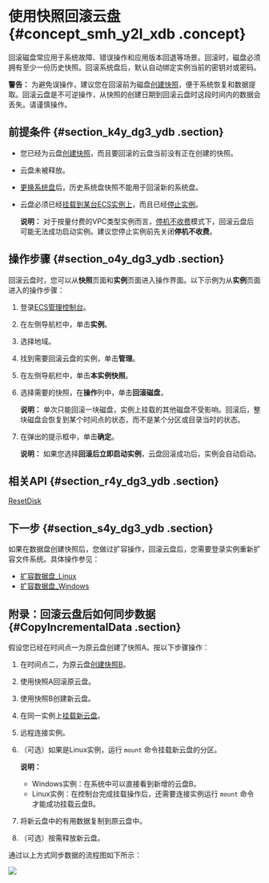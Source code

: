 # 使用快照回滚云盘 {#concept_smh_y2l_xdb .concept}

回滚磁盘常应用于系统故障、错误操作和应用版本回退等场景。回滚时，磁盘必须拥有至少一份历史快照。回滚系统盘后，默认自动绑定实例当前的密钥对或密码。

**警告：** 为避免误操作，建议您在回滚前为磁盘[创建快照](intl.zh-CN/快照/使用快照/创建快照.md#)，便于系统恢复和数据提取。回滚云盘是不可逆操作，从快照的创建日期到回滚云盘时这段时间内的数据会丢失。请谨慎操作。

## 前提条件 {#section_k4y_dg3_ydb .section}

-   您已经为云盘[创建快照](intl.zh-CN/快照/使用快照/创建快照.md#)，而且要回滚的云盘当前没有正在创建的快照。
-   云盘未被释放。
-   [更换系统盘](../../../../../intl.zh-CN/块存储/云盘/更换系统盘/更换系统盘（公共镜像）.md#)后，历史系统盘快照不能用于回滚新的系统盘。
-   云盘必须已经[挂载到某台ECS实例上](intl.zh-CN/块存储/云盘/挂载云盘.md#)，而且已经[停止实例](intl.zh-CN/实例/实例生命周期/启动和停止实例.md#)。

    **说明：** 对于按量付费的VPC类型实例而言，[停机不收费](../../../../../intl.zh-CN/产品定价/按量付费实例停机不收费.md#)模式下，回滚云盘后可能无法成功启动实例。建议您停止实例前先关闭**停机不收费**。


## 操作步骤 {#section_o4y_dg3_ydb .section}

回滚云盘时，您可以从**快照**页面和**实例**页面进入操作界面。以下示例为从**实例**页面进入的操作步骤：

1.  登录[ECS管理控制台](https://ecs.console.aliyun.com/#/home)。
2.  在左侧导航栏中，单击**实例**。
3.  选择地域。
4.  找到需要回滚云盘的实例，单击**管理**。
5.  在左侧导航栏中，单击**本实例快照**。
6.  选择需要的快照，在**操作**列中，单击**回滚磁盘**，

    **说明：** 单次只能回滚一块磁盘，实例上挂载的其他磁盘不受影响。回滚后，整块磁盘会恢复到某个时间点的状态，而不是某个分区或目录当时的状态。

7.  在弹出的提示框中，单击**确定**。

    **说明：** 如果您选择**回滚后立即启动实例**，云盘回滚成功后，实例会自动启动。


## 相关API {#section_r4y_dg3_ydb .section}

[ResetDisk](../../../../../intl.zh-CN/API参考/磁盘/ResetDisk.md#)

## 下一步 {#section_s4y_dg3_ydb .section}

如果在数据盘创建快照后，您做过扩容操作，回滚云盘后，您需要登录实例重新扩容文件系统。具体操作参见：

-   [扩容数据盘\_Linux](intl.zh-CN/块存储/云盘/扩容云盘/扩容数据盘_Linux.md#)
-   [扩容数据盘\_Windows](intl.zh-CN/块存储/云盘/扩容云盘/扩容数据盘_Windows.md#)

## 附录：回滚云盘后如何同步数据 {#CopyIncrementalData .section}

假设您已经在时间点一为原云盘创建了快照A。按以下步骤操作：

1.  在时间点二，为原云盘[创建快照B](../../../../../dita-oss-bucket/SP_2/DNA0011894323/intl.zh-CN/快照/使用快照/创建快照.md#)。
2.  使用快照A回滚原云盘。
3.  使用快照B创建新云盘。
4.  在同一实例上[挂载新云盘](../../../../../dita-oss-bucket/SP_2/DNA0011894323/intl.zh-CN/块存储/云盘/挂载云盘.md#)。
5.  远程连接实例。
6.  （可选）如果是Linux实例，运行 `mount` 命令挂载新云盘的分区。

    **说明：** 

    -   Windows实例：在系统中可以直接看到新增的云盘B。
    -   Linux实例：在控制台完成挂载操作后，还需要连接实例运行 `mount` 命令才能成功挂载云盘B。
7.  将新云盘中的有用数据复制到原云盘中。
8.  （可选）按需释放新云盘。

通过以上方式同步数据的流程图如下所示：

![](http://static-aliyun-doc.oss-cn-hangzhou.aliyuncs.com/assets/img/9688/155255168040777_zh-CN.png)


